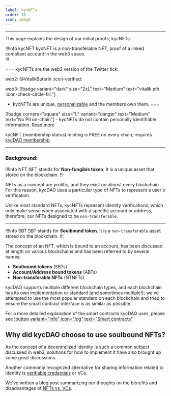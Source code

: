 ```yaml
---
label: kycNFTs
order: 10
icon: image
---
```

---
This page explains the design of our initial proofs; kycNFTs: 

!!!info kycNFT
kycNFT is a non-transferable NFT, proof of a linked compliant account in the web3 space.  
!!!

=== kycNFTs are the web3 version of the Twitter tick:

web2:      @VitalikButerin :icon-verified: 

web3:      [!badge variant="dark" size="2xL" text="Medium" text="vitalik.eth :icon-check-circle-fill:"]

- kycNFTs are unique, [personalizable](/learn/NFT/NFT_art.md) and the members own them.
===


[!badge  corners="square" size="L" variant="danger" text="Medium" text="No PII on-chain"] - kycNFTs do not contain personally identifiable information. [Read more](/concepts/nft/nft_metadata.md)

kycNFT (membership status) minting is FREE on every chain; requires [kycDAO membership](learn/membership.md). 

---

### Background: 

!!!info NFT
NFT stands for **Non-fungible token**. It is a unique asset that stored on the blockchain.
!!!

NFTs as a concept are prolific, and they exist on almost every blockchain. For this reason, kycDAO uses a particular type of NFTs to represent a user's verification.

Unlike most standard NFTs, kycNFTs represent identity verifications, which only make sense when associated with a specific account or address, therefore, our NFTs designed to be `non-transferable`.

--- 
!!!info SBT 
SBT stands for **Soulbound token**. It is a `non-transferable` asset stored on the blockchain.
!!! 

The concept of an NFT, which is bound to an account, has been discussed at length on various blockchains and has been referred to by several names:

- **Soulbound tokens** (SBTs)
- **Account/Address bound tokens** (ABTs)
- **Non-transferable NFTs** (NTNFTs)

kycDAO supports multiple different blockchain types, and each blockchain has its own implementation or standard (and sometimes multiple!); we've attempted to use the most popular standard on each blockchain and tried to ensure the smart contract interface is as similar as possible.

For a more detailed explanation of the smart contracts kycDAO uses, please see [!button variant="info" icon="log" text="Smart contracts"](buidl)





## Why did kycDAO choose to use soulbound NFTs?

As the concept of a decentralized identity is such a common subject discussed in web3, solutions for how to implement it have also brought up some great discussions.

Another commonly recognized alternative for sharing information related to identity is [verifiable credentials](https://www.w3.org/TR/vc-data-model/) or VCs.

We've written a blog post summarizing our thoughts on the benefits and disadvantages of [NFTs vs. VCs](https://blog.kycdao.xyz/nft_vs_vc/).